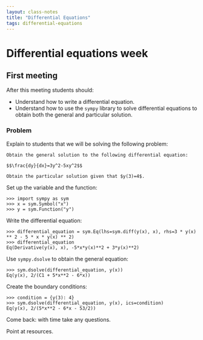 ```yaml
---
layout: class-notes
title: "Differential Equations"
tags: differential-equations
---
```


# Differential equations week

## First meeting

After this meeting students should:

- Understand how to write a differential equation.
- Understand how to use the `sympy` library to solve differential equations to
  obtain both the general and particular solution.

### Problem

Explain to students that we will be solving the following problem:

```
Obtain the general solution to the following differential equation:

$$\frac{dy}{dx}=3y^2-5xy^2$$

Obtain the particular solution given that $y(3)=4$.

```

Set up the variable and the function:

    >>> import sympy as sym
    >>> x = sym.Symbol("x")
    >>> y = sym.Function("y")

Write the differential equation:

    >>> differential_equation = sym.Eq(lhs=sym.diff(y(x), x), rhs=3 * y(x) ** 2 - 5 * x * y(x) ** 2)
    >>> differential_equation
    Eq(Derivative(y(x), x), -5*x*y(x)**2 + 3*y(x)**2)

Use `sympy.dsolve` to obtain the general equation:

    >>> sym.dsolve(differential_equation, y(x))
    Eq(y(x), 2/(C1 + 5*x**2 - 6*x))

Create the boundary conditions:

    >>> condition = {y(3): 4}
    >>> sym.dsolve(differential_equation, y(x), ics=condition)
    Eq(y(x), 2/(5*x**2 - 6*x - 53/2))

Come back: with time take any questions.

Point at resources.
